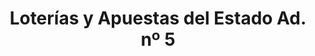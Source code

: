 ---
title: "Loterías y Apuestas del Estado Ad. nº 5"
url: /almendralejo/loterias-y-apuestas-del-estado-ad-no-5/
shop: lotería
---